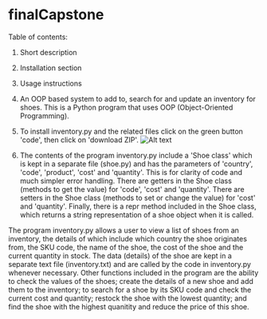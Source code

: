 # finalCapstone
Table of contents:

1. Short description
2. Installation section
3. Usage instructions

1. An OOP based system to add to, search for and update an inventory for shoes.
   This is a Python program that uses OOP (Object-Oriented Programming).

2. To install inventory.py and the related files click on the green button 'code', then click on 'download ZIP'.
   ![Alt text](C:\Users\yjk16\OneDrive\Pictures\Screenshots "final_capstone_download_readme_instructions")

3. The contents of the program inventory.py include a 'Shoe class' which is kept in a separate file (shoe.py) and has the parameters of 'country', 'code', 'product', 'cost' and 'quantity'. This is for clarity of code and much simpler error handling.
There are getters in the Shoe class (methods to get the value) for 'code', 'cost' and 'quantity'.
There are setters in the Shoe class (methods to set or change the value) for 'cost' and 'quantity'.
Finally, there is a repr method included in the Shoe class, which returns a string representation of a shoe object when it is called.

The program inventory.py allows a user to view a list of shoes from an inventory, the details of which include
which country the shoe originates from, the SKU code, the name of the shoe, the cost of the shoe and the current quantity in stock.
The data (details) of the shoe are kept in a separate text file (inventory.txt) and are called by the code in inventory.py whenever necessary.
Other functions included in the program are the ability to check the values of the shoes; create the details of a new shoe and add them to the inventory;
to search for a shoe by its SKU code and check the current cost and quantity; restock the shoe with the lowest quantity;
and find the shoe with the highest quanitity and reduce the price of this shoe.
